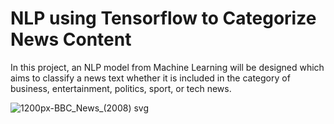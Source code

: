 # NLP using Tensorflow to Categorize News Content
In this project, an NLP model from Machine Learning will be designed which aims to classify a news text whether it is included in the category of business, entertainment, politics, sport, or tech news.

![1200px-BBC_News_(2008) svg](https://user-images.githubusercontent.com/42953630/134098624-299edf8d-f366-419f-a19e-c75ea1c59202.png)

